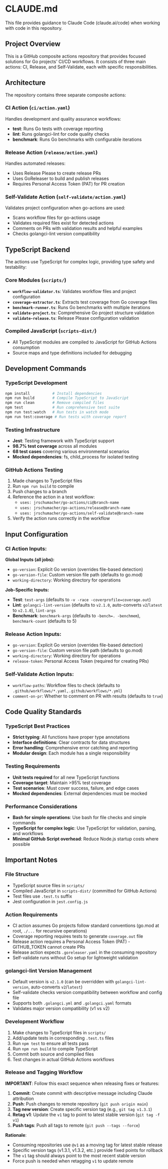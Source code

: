 # CLAUDE.md

This file provides guidance to Claude Code (claude.ai/code) when working with code in this repository.

## Project Overview

This is a GitHub composite actions repository that provides focused solutions for Go projects' CI/CD workflows. It consists of three main actions: CI, Release, and Self-Validate, each with specific responsibilities.

## Architecture

The repository contains three separate composite actions:

### CI Action (`ci/action.yaml`)
Handles development and quality assurance workflows:
- **test**: Runs Go tests with coverage reporting
- **lint**: Runs golangci-lint for code quality checks  
- **benchmark**: Runs Go benchmarks with configurable iterations

### Release Action (`release/action.yaml`)
Handles automated releases:
- Uses Release Please to create release PRs
- Uses GoReleaser to build and publish releases
- Requires Personal Access Token (PAT) for PR creation

### Self-Validate Action (`self-validate/action.yaml`)
Validates project configuration when go-actions are used:
- Scans workflow files for go-actions usage
- Validates required files exist for detected actions
- Comments on PRs with validation results and helpful examples
- Checks golangci-lint version compatibility

## TypeScript Backend

The actions use TypeScript for complex logic, providing type safety and testability:

### Core Modules (`scripts/`)
- **`workflow-validator.ts`**: Validates workflow files and project configuration
- **`coverage-extractor.ts`**: Extracts test coverage from Go coverage files
- **`benchmark-runner.ts`**: Runs Go benchmarks with multiple iterations
- **`validate-project.ts`**: Comprehensive Go project structure validation
- **`validate-release.ts`**: Release Please configuration validation

### Compiled JavaScript (`scripts-dist/`)
- All TypeScript modules are compiled to JavaScript for GitHub Actions consumption
- Source maps and type definitions included for debugging

## Development Commands

### TypeScript Development
```bash
npm install          # Install dependencies
npm run build        # Compile TypeScript to JavaScript
npm run clean        # Remove compiled files
npm test             # Run comprehensive test suite
npm run test:watch   # Run tests in watch mode
npm run test:coverage # Run tests with coverage report
```

### Testing Infrastructure
- **Jest**: Testing framework with TypeScript support
- **98.7% test coverage** across all modules
- **68 test cases** covering various environmental scenarios
- **Mocked dependencies**: fs, child_process for isolated testing

### GitHub Actions Testing
1. Made changes to TypeScript files
2. Run `npm run build` to compile
3. Push changes to a branch
4. Reference the action in a test workflow:
   - `uses: jrschumacher/go-actions/ci@branch-name`
   - `uses: jrschumacher/go-actions/release@branch-name`
   - `uses: jrschumacher/go-actions/self-validate@branch-name`
5. Verify the action runs correctly in the workflow

## Input Configuration

### CI Action Inputs:
**Global Inputs (all jobs):**
- `go-version`: Explicit Go version (overrides file-based detection)
- `go-version-file`: Custom version file path (defaults to go.mod)
- `working-directory`: Working directory for operations

**Job-Specific Inputs:**
- **Test**: `test-args` (defaults to `-v -race -coverprofile=coverage.out`)
- **Lint**: `golangci-lint-version` (defaults to `v2.1.0`, auto-converts `v2`/`latest` to `v2.1.0`), `lint-args`
- **Benchmark**: `benchmark-args` (defaults to `-bench=. -benchmem`), `benchmark-count` (defaults to 5)

### Release Action Inputs:
- `go-version`: Explicit Go version (overrides file-based detection)
- `go-version-file`: Custom version file path (defaults to go.mod)
- `working-directory`: Working directory for operations
- `release-token`: Personal Access Token (required for creating PRs)

### Self-Validate Action Inputs:
- `workflow-paths`: Workflow files to check (defaults to `.github/workflows/*.yaml,.github/workflows/*.yml`)
- `comment-on-pr`: Whether to comment on PR with results (defaults to `true`)

## Code Quality Standards

### TypeScript Best Practices
- **Strict typing**: All functions have proper type annotations
- **Interface definitions**: Clear contracts for data structures
- **Error handling**: Comprehensive error catching and reporting
- **Modular design**: Each module has a single responsibility

### Testing Requirements
- **Unit tests required** for all new TypeScript functions
- **Coverage target**: Maintain >95% test coverage
- **Test scenarios**: Must cover success, failure, and edge cases
- **Mocked dependencies**: External dependencies must be mocked

### Performance Considerations
- **Bash for simple operations**: Use bash for file checks and simple commands
- **TypeScript for complex logic**: Use TypeScript for validation, parsing, and workflows
- **Minimal GitHub Script overhead**: Reduce Node.js startup costs where possible

## Important Notes

### File Structure
- TypeScript source files in `scripts/`
- Compiled JavaScript in `scripts-dist/` (committed for GitHub Actions)
- Test files use `.test.ts` suffix
- Jest configuration in `jest.config.js`

### Action Requirements
- CI action assumes Go projects follow standard conventions (go.mod at root, `./...` for recursive operations)
- Coverage reporting requires tests to generate `coverage.out` file
- Release action requires a Personal Access Token (PAT) - GITHUB_TOKEN cannot create PRs
- Release action expects `.goreleaser.yaml` in the consuming repository
- Self-validate runs without Go setup for lightweight validation

### golangci-lint Version Management
- Default version is `v2.1.0` (can be overridden with `golangci-lint-version`, auto-converts `v2`/`latest`)
- Self-validate checks version compatibility between workflow and config file
- Supports both `.golangci.yml` and `.golangci.yaml` formats
- Validates major version compatibility (v1 vs v2)

### Development Workflow
1. Make changes to TypeScript files in `scripts/`
2. Add/update tests in corresponding `.test.ts` files
3. Run `npm test` to ensure all tests pass
4. Run `npm run build` to compile TypeScript
5. Commit both source and compiled files
6. Test changes in actual GitHub Actions workflows

### Release and Tagging Workflow
**IMPORTANT**: Follow this exact sequence when releasing fixes or features:

1. **Commit**: Create commit with descriptive message including Claude attribution
2. **Push**: Push changes to remote repository (`git push origin main`)
3. **Tag new version**: Create specific version tag (e.g., `git tag v1.3.1`)
4. **Retag v1**: Update the `v1` tag to point to latest stable version (`git tag -f v1`)
5. **Push tags**: Push all tags to remote (`git push --tags --force`)

**Rationale**: 
- Consuming repositories use `@v1` as a moving tag for latest stable release
- Specific version tags (v1.3.1, v1.3.2, etc.) provide fixed points for rollback
- The `v1` tag should always point to the most recent stable version
- Force push is needed when retagging `v1` to update remote